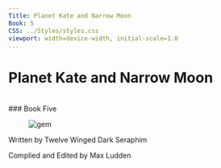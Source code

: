```yaml
---
Title: Planet Kate and Narrow Moon
Book: 5
CSS: ../Styles/styles.css
viewport: width=device-width, initial-scale=1.0
...
```

# Planet Kate and Narrow Moon
<br />
### Book Five<br /><figure>
	<img class="titlepage" src="../Images/gem.gif" alt="gem" />
</figure>


<p class="title">Written by Twelve Winged Dark Seraphim</p>
<p class="title">Complied and Edited by Max Ludden</p>